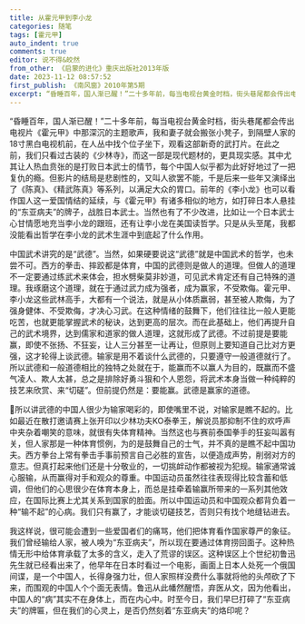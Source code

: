 ```yaml
---
title: 从霍元甲到李小龙
categories: 随笔
tags: [霍元甲]
auto_indent: true
comments: true
editor: 说不得&皎然
from_other: 《启蒙的进化》重庆出版社2013年版
date: 2023-11-12 08:57:52
first_publish: 《南风窗》2010年第5期
excerpt: “昏睡百年，国人渐已醒！”二十多年前，每当电视台黄金时档，街头巷尾都会传出电视片《霍元甲》中那深沉的主题歌声，我和妻子就会搬张小凳子，到隔壁人家的18寸黑白电视机前，在人丛中找个位子坐下，观看这部新奇的武打片。在此之前，我们只看过古装的《少林寺》，而这一部是现代题材的，更具现实感。其中尤其让人热血贲张的是打败日本武士的情节，每个中国人似乎都为此好好地过了一把复仇的瘾。但影片的结局是悲剧性的，又叫人欲罢不能，千是后来一些年又演绎出了《陈真》、《精武陈真》等系列，以满足大众的胃口。前年的《李小龙》也可以看作国人这一爱国情结的延续，与《霍元甲》有诸多相似的地方，如打碎日本人悬挂的“东亚病夫”的牌子，战胜日本武士。当然也有了不少改进，比如让一个日本武士心甘情愿地充当李小龙的跟班，还有让李小龙在美国读哲学。只是从头至尾，我都没能看出哲学在李小龙的武术生涯中到底起了什么作用。
---
```

“昏睡百年，国人渐已醒！”二十多年前，每当电视台黄金时档，街头巷尾都会传出电视片《霍元甲》中那深沉的主题歌声，我和妻子就会搬张小凳子，到隔壁人家的18寸黑白电视机前，在人丛中找个位子坐下，观看这部新奇的武打片。在此之前，我们只看过古装的《少林寺》，而这一部是现代题材的，更具现实感。其中尤其让人热血贲张的是打败日本武士的情节，每个中国人似乎都为此好好地过了一把复仇的瘾。但影片的结局是悲剧性的，又叫人欲罢不能，千是后来一些年又演绎出了《陈真》、《精武陈真》等系列，以满足大众的胃口。前年的《李小龙》也可以看作国人这一爱国情结的延续，与《霍元甲》有诸多相似的地方，如打碎日本人悬挂的“东亚病夫”的牌子，战胜日本武士。当然也有了不少改进，比如让一个日本武士心甘情愿地充当李小龙的跟班，还有让李小龙在美国读哲学。只是从头至尾，我都没能看出哲学在李小龙的武术生涯中到底起了什么作用。

中国武术讲究的是“武德”。当然，如果硬要说这“武德”就是中国武术的哲学，也未尝不可。西方的拳击、摔跤都是体育，中国的武德则是做人的道理。但做人的道理不一定要通过练武术来体会，担水劈柴莫非妙道，可见武术肯定还有自己特殊的道理。我琢磨这个道理，就在于通过武力成为强者，成为赢家，不受欺侮。霍元甲、李小龙这些武林高手，大都有一个说法，就是从小体质羸弱，甚至被人欺侮，为了强身健体、不受欺侮，才决心习武。在这种情绪的鼓舞下，他们往往比一般人更能吃苦，也就更能掌握武术的秘诀，达到更高的层次。而在此基础上，他们再提升自己的武术境界，达到儒家和道家的做人道理，这就形成了武德。不过前提是要能赢，即使不张扬、不狂妄，让人三分甚至一让再让，但原则上要知道自己比对方更强，这才轮得上谈武德。输家是用不着谈什么武德的，只要遵守一般道德就行了。所以武德和一般道德相比的独特之处就在于，能赢而不以赢人为目的，既赢而不盛气凌人、欺人太甚，总之是排除好勇斗狠和个人恩怨，将武术本身当做一种纯粹的技艺来欣赏、来“切磋”。但前提仍然是：要能赢。武德是赢家的道德。

所以讲武德的中国人很少为输家喝彩的，即使嘴里不说，对输家是瞧不起的。比如最近在散打邀请赛上张开印以少林功夫KO泰拳王，解说员那抑制不住的欢呼声中夹杂着嘲笑的意味，就很有失体育精神。当然这也与赛前泰国拳手的狂妄叫嚣有关，但人家那是一种体育惯例，为的是鼓舞自己的士气，并不真的是瞧不起中国功夫。西方拳台上常有拳击手事前预言自己必胜的宣告，以便造成声势，削弱对方的意志。但真打起来他们还是十分敬业的，一切挑衅动作都被视为犯规。输家通常诚心服输，从而赢得对手和观众的尊重。中国运动员虽然往往表现得比较含蓄和低调，但他们的心思很少在体育本身上，而总是挂牵着输赢所带来的一系列其他效应，在国际比赛上尤其关系到国家的脸面。所以中国运动员和中国观众都背负着一种“输不起”的心病。我们只有赢了，才能谈切磋技艺，否则只有找个地缝钻进去。

我这样说，很可能会遭到一些爱国者们的痛骂，他们把体育看作国家尊严的象征。我们曾经输给人家，被人唤为“东亚病夫”，所以现在要通过体育捞回面子。这种热情无形中给体育承载了太多的含义，走入了荒谬的误区。这种误区上个世纪初鲁迅先生就已经看出来了，他早年在日本时看过一个电影，画面上日本人处死一个俄国间谍，是一个中国人，长得身强力壮，但人家照样没费什么事就将他的头颅砍了下来，而围观的中国人个个面无表情。鲁迅从此幡然醒悟，弃医从文，因为他看出，中国人的“病”其实不在身体上，而在内心中。时至今日，我们早巳打碎了“东亚病夫”的牌匾，但在我们的心灵上，是否仍然刻着“东亚病夫”的烙印呢？
